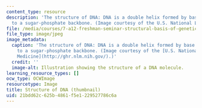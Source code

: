 ```yaml
---
content_type: resource
description: 'The structure of DNA: DNA is a double helix formed by base pairs attached
  to a sugar-phosphate backbone. (Image courtesy of the U.S. National Library of Medicine.)'
file: /media/courses/7-a12-freshman-seminar-structural-basis-of-genetic-material-nucleic-acids-fall-2005/21bdd62c625b4861f5e1229527786c6a_7-a12f05-th.jpg
file_type: image/jpeg
image_metadata:
  caption: 'The structure of DNA: DNA is a double helix formed by base pairs attached
    to a sugar-phosphate backbone. (Image courtesy of the [U.S. National Library of
    Medicine](http://ghr.nlm.nih.gov/).)'
  credit: ''
  image-alt: Illustration showing the structure of a DNA molecule.
learning_resource_types: []
ocw_type: OCWImage
resourcetype: Image
title: Structure of DNA (thumbnail)
uid: 21bdd62c-625b-4861-f5e1-229527786c6a
---
```

